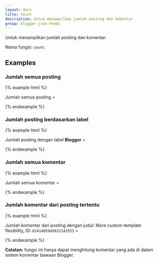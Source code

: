 ```yaml
---
layout: docs
title: Count
description: Untuk menampilkan jumlah posting dan komentar.
group: blogger-json-feeds
---
```


Untuk menampilkan jumlah posting dan komentar.

Nama fungsi: `count`.

## Examples

### Jumlah semua posting

{% example html %}
<p>Jumlah semua posting = <script src="https://blogger.googleblog.com/feeds/posts/summary?max-results=0&amp;alt=json-in-script&amp;callback=count"></script></p>
{% endexample %}

### Jumlah posting berdasarkan label

{% example html %}
<p>Jumlah posting dengan label <strong>Blogger</strong> = <script src="https://blogger.googleblog.com/feeds/posts/summary/-/Blogger?max-results=0&amp;alt=json-in-script&amp;callback=count"></script></p>
{% endexample %}

### Jumlah semua komentar

{% example html %}
<p>Jumlah semua komentar = <script src="https://blogger.googleblog.com/feeds/comments/summary?max-results=0&amp;alt=json-in-script&amp;callback=count"></script></p>
{% endexample %}

### Jumlah komentar dari posting tertentu

{% example html %}
<p>Jumlah komentar dari posting dengan judul: More custom template flexibility, ID: <code>6241485945632143555</code> = <script src="https://blogger.googleblog.com/feeds/6241485945632143555/comments/summary?max-results=0&amp;alt=json-in-script&amp;callback=count"></script></p>
{% endexample %}

**Catatan:** fungsi ini hanya dapat menghitung komentar yang ada di dalam sistem komentar bawaan Blogger.
